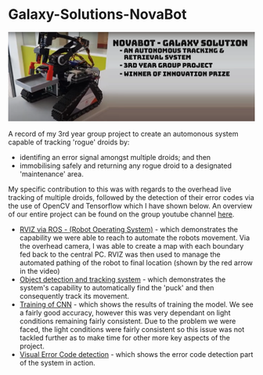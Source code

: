 # Galaxy-Solutions-NovaBot
![NovaBot](Novabot.png?) 

A record of my 3rd year group project to create an automonous system capable of tracking 'rogue' droids by:
- identifing an error signal amongst multiple droids; and then
- immobilising safely and returning any rogue droid to a designated 'maintenance' area.

My specific contribution to this was with regards to the overhead live tracking of multiple droids, followed by the detection of their error codes via the use of OpenCV and Tensorflow which I have shown below. An overview of our entire project can be found on the group youtube channel [here](https://www.youtube.com/@galaxysolutions9446/featured).

- [RVIZ via ROS - (Robot Operating System)](https://www.youtube.com/watch?v=94yw04b37Po) - which demonstrates the capability we were able to reach to automate the robots movement. Via the overhead camera, I was able to create a map with each boundary fed back to the central PC. RVIZ was then used to manage the automated pathing of the robot to final location (shown by the red arrow in the video)
- [Object detection and tracking system](https://www.youtube.com/watch?v=5fYSBhuBZVU) - which demonstrates the system's capability to automatically find the 'puck' and then consequently track its movement.
- [Training of CNN](https://www.youtube.com/watch?v=hqqe4yP7yQQ) - which shows the results of training the model. We see a fairly good accuracy, however this was very dependant on light conditions remaining fairly consistent. Due to the problem we were faced, the light conditions were fairly consistent so this issue was not tackled further as to make time for other more key aspects of the project. 
- [Visual Error Code detection](https://www.youtube.com/watch?v=81y13W2RRVI) - which shows the error code detection part of the system in action.
